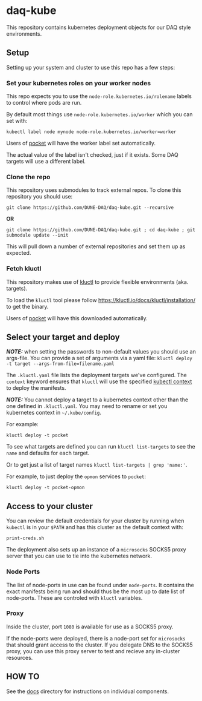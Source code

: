 # daq-kube

This repository contains kubernetes deployment objects for our DAQ style environments.

## Setup

Setting up your system and cluster to use this repo has a few steps:

### Set your kubernetes roles on your worker nodes

This repo expects you to use the `node-role.kubernetes.io/rolename` labels to control where pods are run.

By default most things use `node-role.kubernetes.io/worker` which you can set with:

```
kubectl label node mynode node-role.kubernetes.io/worker=worker
```

Users of [pocket](https://github.com/DUNE-DAQ/pocket) will have the worker label set automatically.

The actual value of the label isn't checked, just if it exists. Some DAQ targets will use a different label.

### Clone the repo
This repository uses submodules to track external repos.  To clone this repository you should use:

```shell
git clone https://github.com/DUNE-DAQ/daq-kube.git --recursive
```

**OR**

```shell
git clone https://github.com/DUNE-DAQ/daq-kube.git ; cd daq-kube ; git submodule update --init
```

This will pull down a number of external repositories and set them up as expected.

### Fetch kluctl

This repository makes use of [kluctl](https://kluctl.io) to provide flexible environments (aka. targets).

To load the `kluctl` tool please follow https://kluctl.io/docs/kluctl/installation/ to get the binary.

Users of [pocket](https://github.com/DUNE-DAQ/pocket) will have this downloaded automatically.

## Select your target and deploy

***NOTE:*** when setting the passwords to non-default values you should use an args-file. You can provide a set of arguments via a yaml file: `kluctl deploy -t target --args-from-file=filename.yaml`

The `.kluctl.yaml` file lists the deployment targets we've configured.  The `context` keyword ensures that `kluctl` will use the specified [kubectl context](https://kubernetes.io/docs/tasks/access-application-cluster/configure-access-multiple-clusters/) to deploy the manifests.

***NOTE:*** You cannot deploy a target to a kubernetes context other than the one defined in `.kluctl.yaml`.  You may need to rename or set you kubernetes context in `~/.kube/config`.

For example:
```shell
kluctl deploy -t pocket
```

To see what targets are defined you can run `kluctl list-targets` to see the `name` and defaults for each target.

Or to get just a list of target names `kluctl list-targets | grep 'name:'`.

For example, to just deploy the `opmon` services to `pocket`:

```shell
kluctl deploy -t pocket-opmon
```

## Access to your cluster

You can review the default credentials for your cluster by running when `kubectl` is in your `$PATH` and has this cluster as the default context with:
```shell
print-creds.sh
```

The deployment also sets up an instance of a `microsocks` SOCKS5 proxy server that you can use to tie into the kubernetes network.

### Node Ports

The list of node-ports in use can be found under `node-ports`.  It contains the exact manifests being run and should thus be the most up to date list of node-ports. These are controled with `kluctl` variables.

### Proxy

Inside the cluster, port `1080` is available for use as a SOCKS5 proxy.

If the node-ports were deployed, there is a node-port set for `microsocks` that should grant access to the cluster.  If you delegate DNS to the SOCKS5 proxy, you can use this proxy server to test and recieve any in-cluster resources.

## HOW TO

See the [docs](https://github.com/DUNE-DAQ/daq-kube/tree/develop/docs) directory for instructions on individual components.
